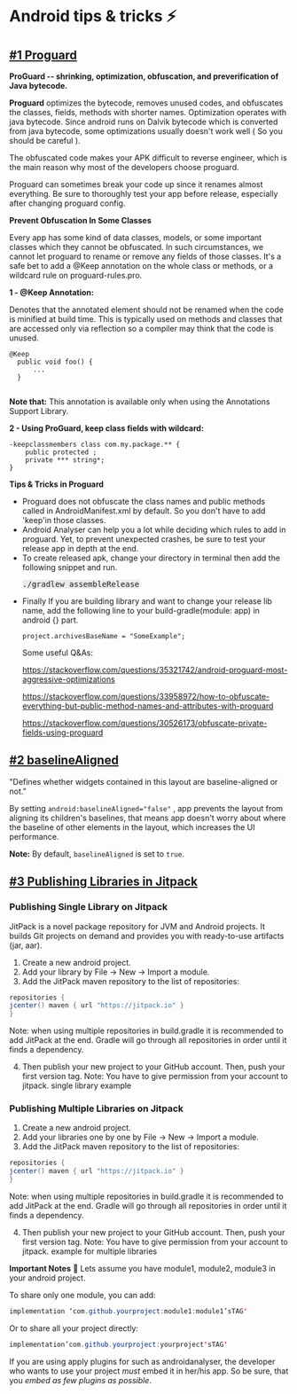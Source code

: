 # Android tips & tricks ⚡️

## [#1 Proguard](https://rozeridilar.com/2019/12/27/proguard/)

<strong>ProGuard -- shrinking, optimization, obfuscation, and preverification of Java bytecode.</strong>

<strong>Proguard</strong> optimizes the bytecode, removes unused codes, and obfuscates the classes, fields, methods with shorter names. Optimization operates with java bytecode. Since android runs on Dalvik bytecode which is converted from java bytecode, some optimizations usually doesn't work well ( So you should be careful ).

The obfuscated code makes your APK difficult to reverse engineer, which is the main reason why most of the developers choose proguard.

Proguard can sometimes break your code up since it renames almost everything. Be sure to thoroughly test your app before release, especially after changing proguard config.

<strong>Prevent Obfuscation In Some Classes</strong>

Every app has some kind of data classes, models, or some important classes which they cannot be obfuscated. In such circumstances, we cannot let proguard to rename or remove any fields of those classes. It's a safe bet to add a @Keep annotation on the whole class or methods, or a wildcard rule on proguard-rules.pro.

<strong>1 - @Keep Annotation:</strong>

Denotes that the annotated element should not be renamed when the code is minified at build time. This is typically used on methods and classes that are accessed only via reflection so a compiler may think that the code is unused.
<pre><code>@Keep
  public void foo() {
      ...
  }
 </code></pre>
<strong>Note that:</strong> This annotation is available only when using the Annotations Support Library.

<strong>2 - Using ProGuard, keep class fields with wildcard:</strong>
<pre class="default prettyprint prettyprinted"><code><span class="pun">-</span><span class="pln">keepclassmembers </span><span class="kwd">class</span><span class="pln"> com</span><span class="pun">.</span><span class="kwd">my</span><span class="pun">.</span><span class="kwd">package</span><span class="pun">.**</span> <span class="pun">{</span>
    <span class="kwd">public</span> <span class="kwd">protected</span> <span class="str"><fields></span><span class="pun">;</span>
    <span class="kwd">private</span> <span class="pun">***</span> <span class="kwd">string</span><span class="pun">*;</span>
<span class="pun">}</span></code></pre>
<strong>Tips & Tricks in Proguard</strong>
<ul>
 	<li>Proguard does not obfuscate the class names and public methods called in AndroidManifest.xml by default. So you don't have to add 'keep'in those classes.</li>
 	<li>Android Analyser can help you a lot while deciding which rules to add in proguard. Yet, to prevent unexpected crashes, be sure to test your release app in depth at the end.</li>
 	<li>To create released apk, change your directory in terminal then add the following snippet and run.
<pre class="default prettyprint prettyprinted"><span style="color:#222222;font-family:monospace;"><span style="background-color:#e9ebec;">./gradlew assembleRelease</span></span></pre>
</li>
 	<li>Finally If you are building library and want to change your release lib name, add the following line to your build-gradle(module: app) in android {} part.
<pre class="default prettyprint prettyprinted"><code><span class="pln">project</span><span class="pun">.</span><span class="pln">archivesBaseName </span><span class="pun">=</span> <span class="str">"SomeExample"</span><span class="pun">;
</span></code></pre>
<p class="p4"><span class="s1">Some useful Q&As:</span></p>
<p class="p3"><span class="s1"><a href="https://stackoverflow.com/questions/35321742/android-proguard-most-aggressive-optimizations">https://stackoverflow.com/questions/35321742/android-proguard-most-aggressive-optimizations</a></span></p>
<p class="p3"><span class="s1"><a href="https://stackoverflow.com/questions/33958972/how-to-obfuscate-everything-but-public-method-names-and-attributes-with-proguard">https://stackoverflow.com/questions/33958972/how-to-obfuscate-everything-but-public-method-names-and-attributes-with-proguard</a></span></p>
<p class="p3"><span class="s1"><a href="https://stackoverflow.com/questions/30526173/obfuscate-private-fields-using-proguard">https://stackoverflow.com/questions/30526173/obfuscate-private-fields-using-proguard</a></span></p>

</li>
</ul>

## [#2 baselineAligned](https://rozeridilar.com/2020/03/11/baselinealigned-2/)

"Defines whether widgets contained in this layout are baseline-aligned or not."

By setting <code>android:baselineAligned="false"</code> , app prevents the layout from aligning its children's baselines, that means app doesn't worry about where the baseline of other elements in the layout, which increases the UI performance.

<strong>Note:</strong> By default, <code>baselineAligned</code> is set to <code>true</code>.


## [#3 Publishing Libraries in Jitpack](https://rozeridilar.com/2020/03/11/publishing-libraries-on-jitpack/)

### Publishing Single Library on Jitpack

JitPack is a novel package repository for JVM and Android projects. It builds Git projects on demand and provides you with ready-to-use artifacts (jar, aar).
1. Create a new android project.
1. Add your library by File -> New -> Import a module.
1. Add the JitPack maven repository to the list of repositories:
```java
repositories {
jcenter() maven { url "https://jitpack.io" }
}
```

Note: when using multiple repositories in build.gradle it is recommended to add JitPack at the end. Gradle will go through all repositories in order until it finds a dependency.

4. Then publish your new project to your GitHub account. Then, push your first version tag.
Note: You have to give permission from your account to jitpack.
single library example

### Publishing Multiple Libraries on Jitpack

1. Create a new android project.
1. Add your libraries one by one by File -> New -> Import a module.
1. Add the JitPack maven repository to the list of repositories:
```java
repositories {
jcenter() maven { url "https://jitpack.io" }
}
```

Note: when using multiple repositories in build.gradle it is recommended to add JitPack at the end. Gradle will go through all repositories in order until it finds a dependency.

4. Then publish your new project to your GitHub account. Then, push your first version tag.
Note: You have to give permission from your account to jitpack.
example for multiple libraries

**Important Notes** 🚀
Lets assume you have module1, module2, module3 in your android project.

To share only one module, you can add:
```java
implementation ‘com.github.yourproject:module1:module1’sTAG'
```
Or to share all your project directly:
```java
implementation’com.github.yourproject:yourproject'sTAG'
```

If you are using apply plugins for such as androidanalyser, the developer who wants to use your project _must_ embed it in her/his app. So be sure, that you _embed as few plugins as possible_.

